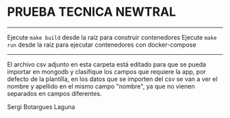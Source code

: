 # PRUEBA TECNICA NEWTRAL
---

Ejecute `make build` desde la raíz para construir contenedores
Ejecute `make run` desde la raíz para ejecutar contenedores con docker-compose

---

El archivo csv adjunto en esta carpeta está editado para que se pueda importar en mongodb y clasifique los campos que requiere la app, por defecto de la plantilla, en los datos que se importen del csv se van a ver el nombre y apellido en el mismo campo "nombre", ya que no vienen separados en campos diferentes.

Sergi Botargues Laguna
